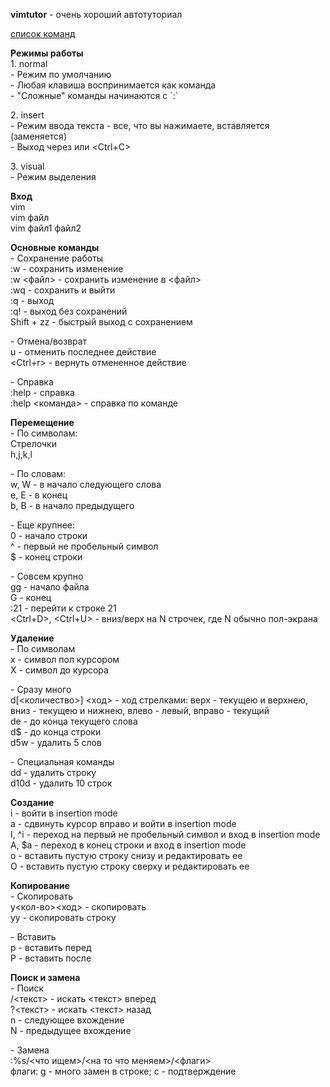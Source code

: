 
**vimtutor** - очень хороший автотуториал

[список команд](https://web.archive.org/web/20211021073147/http://ru.najomi.org/vim)

**Режимы работы**  
1\. normal  
\- Режим по умолчанию  
\- Любая клавиша воспринимается как команда  
\- "Сложные" команды начинаются с \`:\`

2\. insert  
\- Режим ввода текста - все, что вы нажимаете, вставляется (заменяется)  
\- Выход через <Esc> или <Ctrl+C>

3\. visual  
\- Режим выделения

**Вход**  
vim  
vim файл  
vim файл1 файл2

**Основные команды**  
\- Сохранение работы  
:w - сохранить изменение  
:w <файл> - сохранить изменение в <файл>  
:wq - cохранить и выйти  
:q - выход  
:q! - выход без сохранений  
Shift + zz - быстрый выход с сохранением

\- Отмена/возврат  
u - отменить последнее действие  
<Ctrl+r> - вернуть отмененное действие

\- Справка  
:help - справка  
:help <команда> - справка по команде

**Перемещение**  
\- По символам:  
Стрелочки  
h,j,k,l

\- По словам:  
w, W - в начало следующего слова  
e, E - в конец  
b, B - в начало предыдущего

\- Еще крупнее:  
0 - начало строки  
^ - первый не пробельный символ  
$ - конец строки

\- Совсем крупно  
gg - начало файла  
G - конец  
:21<Enter> - перейти к строке 21  
<Ctrl+D>, <Ctrl+U> - вниз/верх на N строчек, где N обычно пол-экрана

**Удаление**  
\- По символам  
x - символ пол курсором  
X - символ до курсора

\- Сразу много  
d\[<количество>\] <ход> - ход стрелками: верх - текущею и верхнею, вниз - текущею и нижнею, влево - левый, вправо - текущий  
de - до конца текущего слова  
d$ - до конца строки  
d5w - удалить 5 слов

\- Специальная команды  
dd - удалить строку  
d10d - удалить 10 строк

**Создание**  
i - войти в insertion mode  
a - сдвинуть курсор вправо и войти в insertion mode  
I, ^i - переход на первый не пробельный символ и вход в insertion mode  
A, $a - переход в конец строки и вход в insertion mode  
o - вставить пустую строку снизу и редактировать ее  
O - вставить пустую строку сверху и редактировать ее

**Копирование**  
\- Скопировать  
y<кол-во><ход> - скопировать  
yy - скопировать строку

\- Вставить  
p - вставить перед  
P - вставить после

**Поиск и замена**  
\- Поиск  
/<текст> - искать <текст> вперед  
?<текст> - искать <текст> назад  
n - следующее вхождение  
N - предыдущее вхождение

\- Замена  
:%s/<что ищем>/<на то что меняем>/<флаги>  
флаги: g - много замен в строке; c - подтверждение
